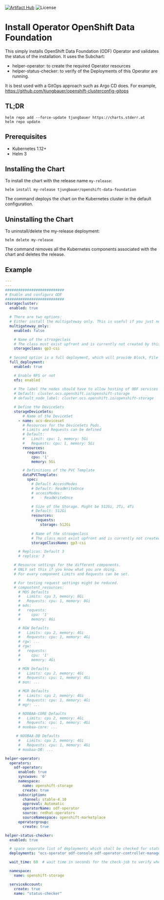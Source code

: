 [![Artifact Hub](https://img.shields.io/endpoint?url=https://artifacthub.io/badge/repository/openshift-bootstraps)](https://artifacthub.io/packages/search?repo=openshift-bootstraps)
![License](https://img.shields.io/badge/License-Apache_2.0-blue.svg)

# Install Operator OpenShift Data Foundation

This simply installs OpenShift Data Foundation (ODF) Operator and validates the status of the installation. 
It uses the Subchart: 

* helper-operator: to create the required Operator resources
* helper-status-checker: to verify of the Deployments of this Operator are running. 

It is best used with a GitOps approach such as Argo CD does. For example, https://github.com/tjungbauer/openshift-clusterconfig-gitops

## TL;DR 

```console
helm repo add --force-update tjungbauer https://charts.stderr.at
helm repo update
```

## Prerequisites

* Kubernetes 1.12+
* Helm 3

## Installing the Chart

To install the chart with the release name `my-release`:

```console
helm install my-release tjungbauer/openshift-data-foundation
```

The command deploys the chart on the Kubernetes cluster in the default configuration.

## Uninstalling the Chart

To uninstall/delete the my-release deployment:

```console
helm delete my-release
```

The command removes all the Kubernetes components associated with the chart and deletes the release.

## Example

```yaml
---
---
###########################
# Enable and configura ODF
###########################
storagecluster:
  enabled: true

  # There are two options:
  # Either install the multigateway only. This is useful if you just need S3 for Quay registry for example.
  multigateway_only:
    enabled: false

    # Name of the stroageclass
    # The class must exist upfront and is currently not created by this chart.
    storageclass: gp3-csi
    
  # Second option is a full deployment, which will provide Block, File and Object Storage  
  full_deployment:
    enabled: true

    # Enable NFS or not
    nfs: enabled
    
    # The label the nodes should have to allow hosting of ODF services
    # Default: cluster.ocs.openshift.io/openshift-storage
    # default_node_label: cluster.ocs.openshift.io/openshift-storage

    # Define the DeviceSets
    storageDeviceSets:
        # Name of the DeviceSet
      - name: ocs-deviceset
        # Resources for the DeviceSets Pods.
        # Limits and Requests can be defined
        # Default:
        #   Limit: cpu: 1, memory: 5Gi
        #   Requests: cpu: 1, memory: 5Gi
        resources:
          requests:
            cpu: '1'
            memory: 5Gi

        # Definitions of the PVC Template
        dataPVCTemplate:
          spec:
            # Default AccessModes
            # Default: ReadWriteOnce
            # accessModes:
            #   - ReadWriteOnce

            # Size of the Storage. Might be 512Gi, 2Ti, 4Ti
            # Default: 512Gi
            resources:
              requests:
                storage: 512Gi
            
            # Name of the stroageclass
            # The class must exist upfront and is currently not created by this chart.
            storageClassName: gp3-csi

      # Replicas: Default 3
      # replica: 3

    # Resource settings for the different components.
    # ONLY set this if you know what you are doing.
    # For every component Limits and Requests can be set.

    # For testing request settings might be reduced. 
    # compontent_resources:
      # MDS Defaults
      #   Limits: cpu 3, memory: 8Gi
      #   Requests: cpu: 1, memory: 8Gi
      # mds:
      #   requests:
      #     cpu: '1'
      #     memory: 8Gi

      # RGW Defaults
      #   Limits: cpu 2, memory: 4Gi
      #   Requests: cpu: 1, memory: 4Gi
      # rgw: ...
      # rgw:
      #   requests:
      #     cpu: '1'
      #     memory: 4Gi

      # MON Defaults
      #   Limits: cpu 2, memory: 4Gi
      #   Requests: cpu: 1, memory: 4Gi
      # mon: ...

      # MGR Defaults
      #   Limits: cpu 2, memory: 4Gi
      #   Requests: cpu: 1, memory: 4Gi
      # mgr: ...

      # NOOBAA-CORE Defaults
      #   Limits: cpu 2, memory: 4Gi
      #   Requests: cpu: 1, memory: 4Gi
      # moobaa-core: ...

     # NOOBAA-DB Defaults
      #   Limits: cpu 2, memory: 4Gi
      #   Requests: cpu: 1, memory: 4Gi
      # moobaa-DB: ...

helper-operator:
  operators:
    odf-operator:
      enabled: true
      syncwave: '0'
      namespace:
        name: openshift-storage
        create: true
      subscription:
        channel: stable-4.10
        approval: Automatic
        operatorName: odf-operator
        source: redhat-operators
        sourceNamespace: openshift-marketplace
      operatorgroup:
        create: true

helper-status-checker:
  enabled: true

  # space separate list of deployments which shall be checked for status
  deployments: "ocs-operator odf-console odf-operator-controller-manager ocs-metrics-exporter noobaa-operator csi-addons-controller-manager"

  wait_time: 60  # wait time in seconds for the check-job to verify when the deployments should be ready

  namespace:
    name: openshift-storage

  serviceAccount:
    create: true
    name: "status-checker"
```
